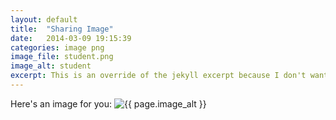 ```yaml
---
layout: default
title:  "Sharing Image"
date:   2014-03-09 19:15:39
categories: image png
image_file: student.png
image_alt: student
excerpt: This is an override of the jekyll excerpt because I don't want an image showing on the home page.
---
```


Here's an image for you:
<img src="{{ site.url }}/images/{{ page.image_file }}" alt="{{ page.image_alt }}">

[jekyll-gh]: https://github.com/mojombo/jekyll
[jekyll]:    http://jekyllrb.com
